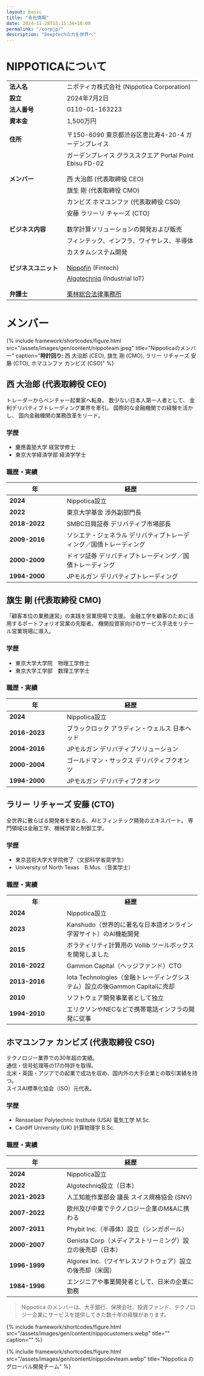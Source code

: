 ```yaml
---
layout: basic
title: "会社情報"
date: 2024-11-28T15:15:34+10:00
permalink: "/corpjp/"
description: "Deeptechの力を世界へ"
---
```


# NIPPOTICAについて

<style>
    table {
        width: 100%;
    }
    td:first-child {
        width: 30%;
        font-weight: bold;
    }
    td:last-child {
        width: 70%;
    }
</style>

<table>
    <tr>
        <td>法人名</td>
        <td>ニポティカ株式会社 (Nippotica Corporation)</td>
    </tr>
    <tr>
        <td>設立</td>
        <td>2024年7月2日</td>
    </tr>
    <tr>
        <td>法人番号</td>
        <td>0110-01-163223</td>
    </tr>
    <tr>
        <td>資本金</td>
        <td>1,500万円</td>
    </tr>
    <tr>
        <td></td>
        <td></td>
    </tr>
    <tr>
        <td>住所</td>
        <td>〒150-6090 東京都渋谷区恵比寿4-20-4 ガーデンプレイス</td>
    </tr>
    <tr>
        <td></td>
        <td>ガーデンプレイス グラススクエア Portal Point Ebisu FD-02</td>
    </tr>
    <tr>
        <td></td>
        <td></td>
    </tr>
    <tr>
        <td></td>
        <td></td>
    </tr>
    <tr>
        <td>メンバー</td>
        <td>西 大治郎 (代表取締役 CEO)</td>
    </tr>
    <tr>
        <td></td>
        <td>旗生 剛 (代表取締役 CMO)</td>
    </tr>
    <tr>
        <td></td>
        <td> カンビズ ホマユンファ (代表取締役 CSO)</td>
    </tr>
    <tr>
        <td></td>
        <td>安藤 ラリーリ チャーズ (CTO)</td>
    </tr>
    <tr>
        <td></td>
        <td></td>
    </tr>
    <tr>
        <td></td>
        <td></td>
    </tr>
    <tr>
        <td>ビジネス内容</td>
        <td>数学計算ソリューションの開発および販売</td>
    </tr>
    <tr>
        <td></td>
        <td>フィンテック、インフラ、ワイヤレス、半導体</td>
    </tr>
    <tr>
        <td></td>
        <td>カスタムシステム開発</td>
    </tr>
    <tr>
        <td></td>
        <td></td>
    </tr>
    <tr>
        <td></td>
        <td></td>
    </tr>
    <tr>
        <td>ビジネスユニット</td>
        <td><a href="https://www.nippofin.com/" target="_blank" rel="noopener noreferrer">Nippofin</a> (Fintech)</td>
    </tr>
    <tr>
        <td></td>
        <td><a href="https://www.algotechniq.com/" target="_blank" rel="noopener noreferrer">Algotechniq</a> (Industrial IoT)</td>
    </tr>
    <tr>
        <td></td>
        <td></td>
    </tr>
    <tr>
        <td></td>
        <td></td>
    </tr>
<tr>
    <td>弁護士</td>
    <td><a href="https://kslaw.jp/office/" target="_blank" rel="noopener noreferrer">栗林総合法律事務所</a></td>
</tr>

</table>

# メンバー



{% include framework/shortcodes/figure.html src="/assets/images/gen/content/nippoteam.jpeg" title="Nippoticaのメンバー" caption="<strong>時計回り:</strong> 西 大治郎 (CEO), 旗生 剛 (CMO), ラリー リチャーズ 安藤 (CTO),  ホマユンファ カンビズ (CSO)" %}

## 西 大治郎 (代表取締役 CEO) 

トレーダーからベンチャー起業家へ転身。 数少ない日本人第一人者として、 金利デリバティブトレーディング業界を牽引。 
国際的な金融機関での経験を活かし、 国内金融機関の業務改革をリード。

### 学歴
- 慶應義塾大学 経営学修士
- 東京大学経済学部 経済学学士

### 職歴・実績

| 年 | 経歴 |
|----|------|
| 2024 | Nippotica設立 |
| 2022 | 東京大学基金 渉外副部門長 |
| 2018-2022 | SMBC日興証券 デリバティブ市場部長 |
| 2009-2016 | ソシエテ・ジェネラル デリバティブトレーディング／国債トレーディング |
| 2000-2009 | ドイツ証券 デリバティブトレーディング／国債トレーディング |
| 1994-2000 | JPモルガン デリバティブトレーディング |

## 旗生 剛 (代表取締役 CMO) 

「顧客本位の業務運営」の実践を営業現場で支援。
金融工学を顧客のために活用するポートフォリオ営業の先駆者。
機関投資家向けのサービス手法をリテール営業現場に導入。

### 学歴

- 東京大学大学院　物理工学修士
- 東京大学工学部　数理工学学士

### 職歴・実績

| 年 | 経歴 |
|----|------|
| 2024 | Nippotica設立 |
| 2016-2023 | ブラックロック アラディン・ウェルス 日本ヘッド |
| 2004-2016 | JPモルガン デリバティブソリューション |
| 2000-2004 | ゴールドマン・サックス デリバティブクオンツ |
| 1994-2000 | JPモルガン デリバティブクオンツ |

## ラリー リチャーズ 安藤 (CTO)


全世界に散らばる開発者を束ねる、AIとフィンテック開発のエキスパート。
専門領域は金融工学、機械学習と制御工学。


### 学歴

- 東京芸術大学大学院修了（文部科学省奨学生）
- University of North Texas　B.Mus.（音楽学士）

### 職歴・実績

<table>
  <tr>
    <th style="width: 20%;">年</th>
    <th>経歴</th>
  </tr>
  <tr>
    <td>2024</td>
    <td>Nippotica設立</td>
  </tr>
  <tr>
    <td>2023</td>
    <td>Kanshudo（世界的に著名な日本語オンライン学習サイト）のAI機能開発</td>
  </tr>
  <tr>
    <td>2015</td>
    <td>ボラティリティ計算用の Vollib ツールボックスを開発しました</td>
  </tr>
  <tr>
    <td>2016-2022</td>
    <td>Gammon Capital（ヘッジファンド）CTO</td>
  </tr>
  <tr>
    <td>2013-2016</td>
    <td>Iota Technologies（金融トレーディングシステム）設立の後Gammon Capitalに売却</td>
  </tr>
  <tr>
    <td>2010</td>
    <td>ソフトウェア開発事業者として独立</td>
  </tr>
  <tr>
    <td>1994-2010</td>
    <td>エリクソンやNECなどで携帯電話インフラの開発に従事</td>
  </tr>
</table>


## ホマユンファ カンビズ  (代表取締役 CSO) 

テクノロジー業界での30年超の実績。  
通信・信号処理等の17の特許を取得。  
北米・英国・アジアでの起業で成功を収め、国内外の大手企業との取引実績を持つ。  
スイスAI標準化協会（ISO）元代表。

### 学歴

- Rensselaer Polytechnic Institute (USA) 電気工学 M.Sc.
- Cardiff University (UK) 計算物理学 B.Sc.

### 職歴・実績

| 年 | 経歴 |
|----|------|
| 2024 | Nippotica設立 |
| 2022 | Algotechniq設立（日本） |
| 2021-2023 | 人工知能作業部会 議長 スイス規格協会 (SNV) |
| 2007-2022 | 欧州及び中東でテクノロジー企業のM&Aに携わる |
| 2007-2011 | Phybit Inc.（半導体）設立（シンガポール） |
| 2000-2007 | Genista Corp（メディアストリーミング）設立の後売却（日本） |
| 1996-1999 | Algorex Inc.（ワイヤレスソフトウェア）設立の後売却（米国） |
| 1984-1996 | エンジニアや事業開発者として、日米の企業に勤務 |

> Nippotica のメンバーは、大手銀行、保険会社、投資ファンド、テクノロジー企業にサービスを提供してきた数十年の経験があります。

{% include framework/shortcodes/figure.html src="/assets/images/gen/content/nippocustomers.webp" title="" caption="" %}

{% include framework/shortcodes/figure.html src="/assets/images/gen/content/nippodevteam.webp" title="Nippotica のグローバル開発チーム" %}


